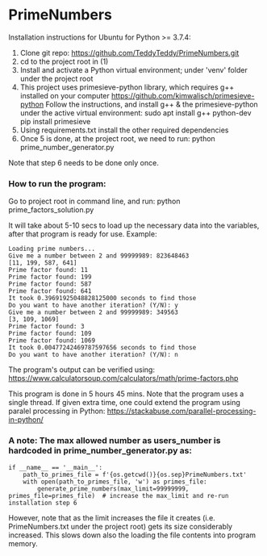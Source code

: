 # PrimeNumbers

Installation instructions for Ubuntu for Python >= 3.7.4:

1. Clone git repo: https://github.com/TeddyTeddy/PrimeNumbers.git
2. cd to the project root in (1)
3. Install and activate a Python virtual environment; under 'venv' folder under the project root
4. This project uses primesieve-python library, which requires g++ installed on your computer
   https://github.com/kimwalisch/primesieve-python
   Follow the instructions, and install g++ & the primesieve-python under the active virtual environment:
        sudo apt install g++ python-dev
        pip install primesieve
5. Using requirements.txt install the other required dependencies
6. Once 5 is done, at the project root, we need to run:
    python prime_number_generator.py

Note that step 6 needs to be done only once.

### How to run the program:

Go to project root in command line, and run:
   python prime_factors_solution.py

It will take about 5-10 secs to load up the necessary data into the variables, after that program is ready for use.
Example:
```
Loading prime numbers...
Give me a number between 2 and 99999989: 823648463
[11, 199, 587, 641]
Prime factor found: 11
Prime factor found: 199
Prime factor found: 587
Prime factor found: 641
It took 0.39691925048828125000 seconds to find those
Do you want to have another iteration? (Y/N): y
Give me a number between 2 and 99999989: 349563
[3, 109, 1069]
Prime factor found: 3
Prime factor found: 109
Prime factor found: 1069
It took 0.00477242469787597656 seconds to find those
Do you want to have another iteration? (Y/N): n
```

The program's output can be verified using:
https://www.calculatorsoup.com/calculators/math/prime-factors.php

This program is done in 5 hours 45 mins. Note that the program uses a single thread.
If given extra time, one could extend the program using paralel processing in Python:
https://stackabuse.com/parallel-processing-in-python/

### A note: The max allowed number as users_number is hardcoded in prime_number_generator.py as:
```
if __name__ == '__main__':
    path_to_primes_file = f'{os.getcwd()}{os.sep}PrimeNumbers.txt'
    with open(path_to_primes_file, 'w') as primes_file:
        generate_prime_numbers(max_limit=99999999, primes_file=primes_file)  # increase the max_limit and re-run installation step 6
```

However, note that as the limit increases the file it creates (i.e. PrimeNumbers.txt under the project root)
gets its size considerably increased. This slows down also the loading the file contents into program memory.